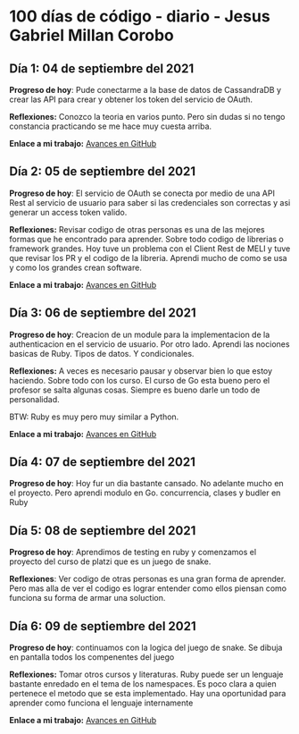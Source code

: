 # 100 días de código - diario - Jesus Gabriel Millan Corobo

## Día 1: 04 de septiembre del 2021

**Progreso de hoy**: Pude conectarme a la base de datos de CassandraDB y crear las API para crear y obtener los token del servicio de OAuth.

**Reflexiones:** Conozco la teoria en varios punto. Pero sin dudas si no tengo constancia practicando se me hace muy cuesta arriba.

**Enlace a mi trabajo:** [Avances en GitHub](https://github.com/jgmc3012/bookstore_oauth-api)

## Día 2: 05 de septiembre del 2021

**Progreso de hoy**: El servicio de OAuth se conecta por medio de una API Rest al servicio de usuario para saber si las credenciales son correctas y asi generar un access token valido.

**Reflexiones:** Revisar codigo de otras personas es una de las mejores formas que he encontrado para aprender. Sobre todo codigo de librerias o framework grandes. Hoy tuve un problema con el Client Rest de MELI y tuve que revisar los PR y el codigo de la libreria. Aprendi mucho de como se usa y como los grandes crean software.

**Enlace a mi trabajo:** [Avances en GitHub](https://github.com/jgmc3012/bookstore_oauth-api)

## Día 3: 06 de septiembre del 2021

**Progreso de hoy**: Creacion de un module para la implementacion de la authenticacion en el servicio de usuario.
Por otro lado. Aprendi las nociones basicas de Ruby. Tipos de datos. Y condicionales.

**Reflexiones:** A veces es necesario pausar y observar bien lo que estoy haciendo. Sobre todo con los curso. El curso de Go esta bueno pero el profesor se salta algunas cosas. Siempre es bueno darle un todo de personalidad.

BTW: Ruby es muy pero muy similar a Python.

**Enlace a mi trabajo:** [Avances en GitHub](https://github.com/jgmc3012/bookstore_oauth-go)

## Día 4: 07 de septiembre del 2021

**Progreso de hoy**: Hoy fur un dia bastante cansado. No adelante mucho en el proyecto. Pero aprendi modulo en Go. concurrencia, clases y budler en Ruby

## Día 5: 08 de septiembre del 2021

**Progreso de hoy**: Aprendimos de testing en ruby y comenzamos el proyecto del curso de platzi que es un juego de snake.

**Reflexiones**: Ver codigo de otras personas es una gran forma de aprender. Pero mas alla de ver el codigo es lograr entender como ellos piensan como funciona su forma de armar una soluction.

## Día 6: 09 de septiembre del 2021

**Progreso de hoy**: continuamos con la logica del juego de snake. Se dibuja en pantalla todos los compenentes del juego

**Reflexiones:** Tomar otros cursos y literaturas. Ruby puede ser un lenguaje bastante enredado en el tema de los namespaces. Es poco clara a quien pertenece el metodo que se esta implementado. Hay una oportunidad para aprender como funciona el lenguaje internamente

**Enlace a mi trabajo:** [Avances en GitHub](https://github.com/jgmc3012/snake-game)



